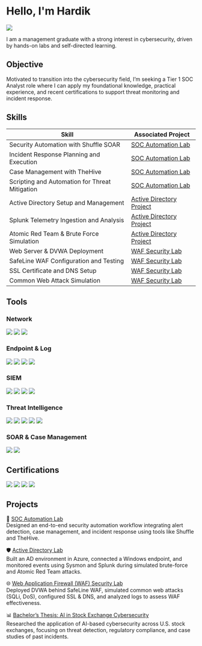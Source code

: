 # Hello, I'm Hardik
<a href="https://www.linkedin.com/in/hardikdagia" target="_blank">
  <img src="https://img.shields.io/badge/-LinkedIn-0072b1?&style=for-the-badge&logo=linkedin&logoColor=white" />
</a>

I am a management graduate with a strong interest in cybersecurity, driven by hands-on labs and self-directed learning.

## Objective

Motivated to transition into the cybersecurity field, I’m seeking a Tier 1 SOC Analyst role where I can apply my foundational knowledge, practical experience, and recent certifications to support threat monitoring and incident response.

## Skills

| Skill                                         | Associated Project         |
|-----------------------------------------------|----------------------------|
| Security Automation with Shuffle SOAR         | <a href="https://github.com/DarkPanda-cyber/SOC-Automation-Lab"> SOC Automation Lab </a>|
| Incident Response Planning and Execution      | <a href="https://github.com/DarkPanda-cyber/SOC-Automation-Lab"> SOC Automation Lab </a>|
| Case Management with TheHive                  | <a href="https://github.com/DarkPanda-cyber/SOC-Automation-Lab"> SOC Automation Lab </a>|
| Scripting and Automation for Threat Mitigation| <a href="https://github.com/DarkPanda-cyber/SOC-Automation-Lab"> SOC Automation Lab </a>|
| Active Directory Setup and Management         | <a href="https://github.com/DarkPanda-cyber/Active-Directory-Project"> Active Directory Project </a>|
| Splunk Telemetry Ingestion and Analysis       | <a href="https://github.com/DarkPanda-cyber/Active-Directory-Project"> Active Directory Project </a>|
| Atomic Red Team & Brute Force Simulation      | <a href="https://github.com/DarkPanda-cyber/Active-Directory-Project"> Active Directory Project </a>|
| Web Server & DVWA Deployment                  | <a href="https://github.com/DarkPanda-cyber/Web-Application-Firewall-WAF-Lab"> WAF Security Lab </a>|
| SafeLine WAF Configuration and Testing        | <a href="https://github.com/DarkPanda-cyber/Web-Application-Firewall-WAF-Lab"> WAF Security Lab </a>|
| SSL Certificate and DNS Setup                 | <a href="https://github.com/DarkPanda-cyber/Web-Application-Firewall-WAF-Lab"> WAF Security Lab </a>|
| Common Web Attack Simulation                  | <a href="https://github.com/DarkPanda-cyber/Web-Application-Firewall-WAF-Lab"> WAF Security Lab </a>|

## Tools

### Network
<div>
    <img src="https://img.shields.io/badge/-Wireshark-1679A7?&style=for-the-badge&logo=Wireshark&logoColor=white" />
    <img src="https://img.shields.io/badge/-Suricata-EF3B2D?&style=for-the-badge&logo=Suricata&logoColor=white" />
    <img src="https://img.shields.io/badge/-Zeek-777BB4?&style=for-the-badge&logo=Zeek&logoColor=white" />
</div>

### Endpoint & Log
<div>
    <img src="https://img.shields.io/badge/-Velociraptor-4B275F?&style=for-the-badge&logo=Velociraptor&logoColor=white" />
    <img src="https://img.shields.io/badge/-Sysmon-0078D7?style=for-the-badge&logo=windows&logoColor=white" />
    <img src="https://img.shields.io/badge/-Event%20Viewer-666666?style=for-the-badge&logo=windows&logoColor=white" />
    <img src="https://img.shields.io/badge/-Osquery-2683A7?style=for-the-badge&logo=osquery&logoColor=white" />
</div>

### SIEM
<div>
    <img src="https://img.shields.io/badge/-Wazuh-800080?style=for-the-badge&logo=wazuh&logoColor=white" />
    <img src="https://img.shields.io/badge/-Splunk-000000?style=for-the-badge&logo=splunk&logoColor=white" />
    <img src="https://img.shields.io/badge/-Elastic-005571?&style=for-the-badge&logo=Elastic&logoColor=white" />
    <img src="https://img.shields.io/badge/-KQL-000000?style=for-the-badge&logo=microsoft&logoColor=white" />
</div>

### Threat Intelligence
<div>
    <img src="https://img.shields.io/badge/-VirusTotal-394EFF?style=for-the-badge&logo=virustotal&logoColor=white" />
    <img src="https://img.shields.io/badge/-Abuse.ch-B22222?style=for-the-badge&logoColor=white" />
    <img src="https://img.shields.io/badge/-Cisco%20Talos-1D76DB?style=for-the-badge&logo=cisco&logoColor=white" />
    <img src="https://img.shields.io/badge/-Urlscan.io-4B8BBE?style=for-the-badge&logo=internet-explorer&logoColor=white" />
    <img src="https://img.shields.io/badge/-MITRE%20ATT%26CK-DD4B39?style=for-the-badge&logo=mitre&logoColor=white" />
</div>

### SOAR & Case Management
<div>
    <img src="https://img.shields.io/badge/-Shuffle-2E2E2E?style=for-the-badge&logo=elasticstack&logoColor=white" />
    <img src="https://img.shields.io/badge/-TheHive-FF8C00?style=for-the-badge&logoColor=white" />
</div>

## Certifications
<div>
<img src="https://img.shields.io/badge/-Security%2B-FF0000?&style=for-the-badge&logo=CompTIA&logoColor=white" />
<img src="https://img.shields.io/badge/-eJPT-000000?style=for-the-badge&logo=hackthebox&logoColor=white" />
<img src="https://img.shields.io/badge/-Google%20Cybersecurity-4285F4?style=for-the-badge&logo=google&logoColor=white" />
<img src="https://img.shields.io/badge/-THM%20SOC%20Level%201-212C42?style=for-the-badge&logo=tryhackme&logoColor=white" />
</div>

## Projects
🔐 <a href="https://github.com/DarkPanda-cyber/SOC-Automation-Lab"> SOC Automation Lab </a><br>
Designed an end-to-end security automation workflow integrating alert detection, case management, and incident response using tools like Shuffle and TheHive.

🛡️ <a href="https://github.com/DarkPanda-cyber/Active-Directory-Project"> Active Directory Lab </a><br>
Built an AD environment in Azure, connected a Windows endpoint, and monitored events using Sysmon and Splunk during simulated brute-force and Atomic Red Team attacks.

🌐 <a href="https://github.com/DarkPanda-cyber/Web-Application-Firewall-WAF-Lab"> Web Application Firewall (WAF) Security Lab </a><br>
Deployed DVWA behind SafeLine WAF, simulated common web attacks (SQLi, DoS), configured SSL & DNS, and analyzed logs to assess WAF effectiveness.

📊 <a href="https://drive.google.com/file/d/1rI_p5_BffGBiaZSrr8B8BSBV6STtFj-X/view?usp=share_link"> Bachelor’s Thesis: AI in Stock Exchange Cybersecurity </a><br>
Researched the application of AI-based cybersecurity across U.S. stock exchanges, focusing on threat detection, regulatory compliance, and case studies of past incidents.
